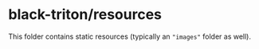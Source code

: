# black-triton/resources

This folder contains static resources (typically an `"images"` folder as well).
